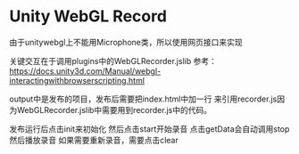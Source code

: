 # Unity WebGL Record
由于unitywebgl上不能用Microphone类，所以使用网页接口来实现

关键交互在于调用plugins中的WebGLRecorder.jslib
参考：https://docs.unity3d.com/Manual/webgl-interactingwithbrowserscripting.html

output中是发布的项目，发布后需要把index.html中加一行<script src="recorder.js"></script>
来引用recorder.js因为WebGLRecorder.jslib中需要用到recorder.js中的代码。

发布运行后点击init来初始化
然后点击start开始录音
点击getData会自动调用stop然后播放录音
如果需要重新录音，需要点击clear
